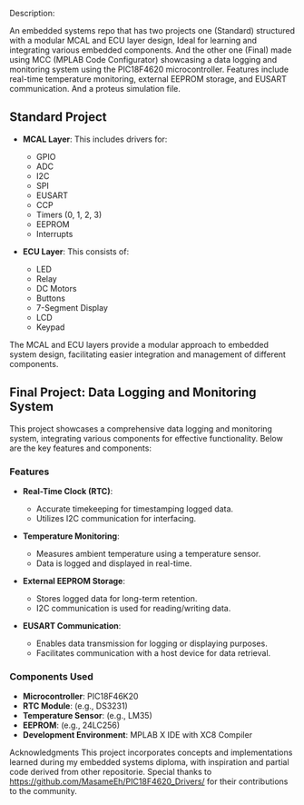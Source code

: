 Description:

An embedded systems repo that has two projects one (Standard) structured with a modular MCAL and ECU layer design, Ideal for learning and integrating various embedded components. And the other one (Final) made using MCC (MPLAB Code Configurator) showcasing a data logging and monitoring system using the PIC18F4620 microcontroller. Features include real-time temperature monitoring, external EEPROM storage, and EUSART communication. And a proteus simulation file.

## Standard Project

- **MCAL Layer**: This includes drivers for:
  - GPIO
  - ADC
  - I2C
  - SPI
  - EUSART
  - CCP
  - Timers (0, 1, 2, 3)
  - EEPROM
  - Interrupts

- **ECU Layer**: This consists of:
  - LED
  - Relay
  - DC Motors
  - Buttons
  - 7-Segment Display
  - LCD
  - Keypad

The MCAL and ECU layers provide a modular approach to embedded system design, facilitating easier integration and management of different components.

## Final Project: Data Logging and Monitoring System

This project showcases a comprehensive data logging and monitoring system, integrating various components for effective functionality. Below are the key features and components:

### Features

- **Real-Time Clock (RTC)**:
  - Accurate timekeeping for timestamping logged data.
  - Utilizes I2C communication for interfacing.

- **Temperature Monitoring**:
  - Measures ambient temperature using a temperature sensor.
  - Data is logged and displayed in real-time.

- **External EEPROM Storage**:
  - Stores logged data for long-term retention.
  - I2C communication is used for reading/writing data.

- **EUSART Communication**:
  - Enables data transmission for logging or displaying purposes.
  - Facilitates communication with a host device for data retrieval.

### Components Used

- **Microcontroller**: PIC18F46K20
- **RTC Module**: (e.g., DS3231)
- **Temperature Sensor**: (e.g., LM35)
- **EEPROM**: (e.g., 24LC256)
- **Development Environment**: MPLAB X IDE with XC8 Compiler

Acknowledgments
This project incorporates concepts and implementations learned during my embedded systems diploma,
with inspiration and partial code derived from other repositorie. Special thanks to https://github.com/MasameEh/PIC18F4620_Drivers/ for their contributions to the community.


